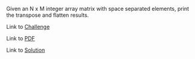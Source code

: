 Given an N x M integer array matrix with space separated elements, print the transpose and flatten results.

Link to [Challenge](https://www.hackerrank.com/challenges/np-transpose-and-flatten/problem)

Link to [PDF](./transpose-and-flatten.pdf)

Link to [Solution](./transpose.py)
